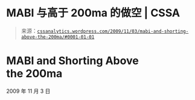 <!--yml

分类：未分类

日期：2024-05-12 18:43:36

-->

# MABI 与高于 200ma 的做空 | CSSA

> 来源：[`cssanalytics.wordpress.com/2009/11/03/mabi-and-shorting-above-the-200ma/#0001-01-01`](https://cssanalytics.wordpress.com/2009/11/03/mabi-and-shorting-above-the-200ma/#0001-01-01)

# MABI and Shorting Above the 200ma

2009 年 11 月 3 日
